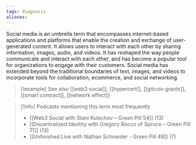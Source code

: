 ```yaml
---
tags: diagnosis
aliases:
---
```


Social media is an umbrella term that encompasses internet-based applications and platforms that enable the creation and exchange of user-generated content. It allows users to interact with each other by sharing information, images, audio, and videos. It has reshaped the way people communicate and interact with each other, and has become a popular tool for organizations to engage with their customers. Social media has extended beyond the traditional boundaries of text, images, and videos to incorporate tools for collaboration, ecommerce, and social networking.

> [!example] See also
> [[web3 social]], [[hypercert]], [[gitcoin grants]], [[smart contract]], [[network effect]]

> [!info] Podcasts mentioning this term most frequently
> * [[Web3 Social with Stani Kulechov – Green Pill 54]] (13)
> * [[Decentralized Identity with Gregory Rocco of Spruce – Green Pill 71]] (13)
> * [[Unfinished Live with Nathan Schneider - Green Pill 49]] (7)